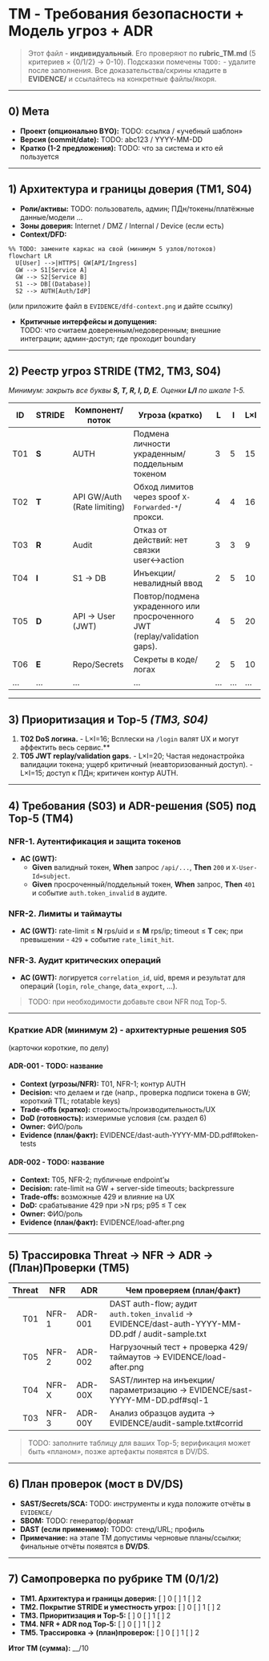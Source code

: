 # TM - Требования безопасности + Модель угроз + ADR

> Этот файл - **индивидуальный**. Его проверяют по **rubric_TM.md** (5 критериев × {0/1/2} → 0-10).
> Подсказки помечены `TODO:` - удалите после заполнения.
> Все доказательства/скрины кладите в **EVIDENCE/** и ссылайтесь на конкретные файлы/якоря.

---

## 0) Мета

- **Проект (опционально BYO):** TODO: ссылка / «учебный шаблон»
- **Версия (commit/date):** TODO: abc123 / YYYY-MM-DD
- **Кратко (1-2 предложения):** TODO: что за система и кто ей пользуется

---

## 1) Архитектура и границы доверия (TM1, S04)

- **Роли/активы:** TODO: пользователь, админ; ПДн/токены/платёжные данные/модели …
- **Зоны доверия:** Internet / DMZ / Internal / Device (если есть)
- **Context/DFD:**

```mermaid
%% TODO: замените каркас на свой (минимум 5 узлов/потоков)
flowchart LR
  U[User] -->|HTTPS| GW[API/Ingress]
  GW --> S1[Service A]
  GW --> S2[Service B]
  S1 --> DB[(Database)]
  S2 --> AUTH[Auth/IdP]
```

  (или приложите файл в `EVIDENCE/dfd-context.png` и дайте ссылку)

- **Критичные интерфейсы и допущения:**  
  TODO: что считаем доверенным/недоверенным; внешние интеграции; админ-доступ; где проходит boundary

---

## 2) Реестр угроз STRIDE (TM2, TM3, S04)

_Минимум: закрыть все буквы **S, T, R, I, D, E**. Оценки **L/I** по шкале 1-5._

| ID  | STRIDE | Компонент/поток | Угроза (кратко)                                   | L | I | L×I |
|-----|--------|-----------------|----------------------------------------------------|---|---|-----|
| T01 | **S**  | AUTH            | Подмена личности украденным/поддельным токеном     | 3 | 5 | 15  |
| T02 | **T**  | API GW/Auth (Rate limiting)         | Обход лимитов через spoof `X-Forwarded-*`/прокси.                  | 4 | 4 | 16  |
| T03 | **R**  | Audit           | Отказ от действий: нет связки user↔action          | 3 | 3 | 9   |
| T04 | **I**  | S1 → DB         | Инъекции/невалидный ввод                           | 2 | 5 | 10  |
| T05 | **D**  | API → User (JWT)                 |  Повтор/подмена украденного или просроченного JWT (replay/validation gaps).      | 4 | 5 | 20  |
| T06 | **E**  | Repo/Secrets    | Секреты в коде/логах                               | 2 | 5 | 10  |
| …   | …      | …               | …                                                  | … | … | …   |

---

## 3) Приоритизация и Top-5 _(TM3, S04)_

1) **T02 DoS логина.** - L×I=16; Всплески на `/login` валят UX и могут аффектить весь сервис.**  
2) **T05 JWT replay/validation gaps.** - L×I=20; Частая недонастройка валидации токена; ущерб критичный (неавторизованный доступ). - L×I=15; доступ к ПДн; критичен контур AUTH.  

---

## 4) Требования (S03) и ADR-решения (S05) под Top-5 (TM4)

### NFR-1. Аутентификация и защита токенов

- **AC (GWT):**
  - **Given** валидный токен, **When** запрос `/api/...`, **Then** `200` и `X-User-Id=subject`.
  - **Given** просроченный/поддельный токен, **When** запрос, **Then** `401` и событие `auth.token_invalid` в аудите.

### NFR-2. Лимиты и таймауты

- **AC (GWT):** rate-limit ≤ **N** rps/uid и ≤ **M** rps/ip; timeout ≤ **T** сек; при превышении - `429` + событие `rate_limit_hit`.

### NFR-3. Аудит критических операций

- **AC (GWT):** логируется `correlation_id`, uid, время и результат для операций (`login`, `role_change`, `data_export`, …).

> TODO: при необходимости добавьте свои NFR под Top-5.

---

### Краткие ADR (минимум 2) - архитектурные решения S05

(карточки короткие, по делу)

#### ADR-001 - TODO: название

- **Context (угрозы/NFR):** T01, NFR-1; контур AUTH
- **Decision:** что делаем и где (напр., проверка подписи токена в GW; короткий TTL; rotatable keys)
- **Trade-offs (кратко):** стоимость/производительность/UX
- **DoD (готовность):** измеримые условия (см. раздел 6)
- **Owner:** ФИО/роль
- **Evidence (план/факт):** EVIDENCE/dast-auth-YYYY-MM-DD.pdf#token-tests

#### ADR-002 - TODO: название

- **Context:** T05, NFR-2; публичные endpoint’ы
- **Decision:** rate-limit на GW + server-side timeouts; backpressure
- **Trade-offs:** возможные 429 и влияние на UX
- **DoD:** срабатывание 429 при >N rps; p95 ≤ T сек
- **Owner:** ФИО/роль
- **Evidence (план/факт):** EVIDENCE/load-after.png

---

## 5) Трассировка Threat → NFR → ADR → (План)Проверки (TM5)

| Threat | NFR   | ADR     | Чем проверяем (план/факт)                                                                 |
|-------:|-------|---------|-------------------------------------------------------------------------------------------|
| T01    | NFR-1 | ADR-001 | DAST auth-flow; аудит `auth.token_invalid` → EVIDENCE/dast-auth-YYYY-MM-DD.pdf / audit-sample.txt |
| T05    | NFR-2 | ADR-002 | Нагрузочный тест + проверка 429/таймаутов → EVIDENCE/load-after.png                       |
| T04    | NFR-X | ADR-00X | SAST/линтер на инъекции/параметризацию → EVIDENCE/sast-YYYY-MM-DD.pdf#sql-1              |
| T03    | NFR-3 | ADR-00Y | Анализ образцов аудита → EVIDENCE/audit-sample.txt#corrid                                |

> TODO: заполните таблицу для ваших Top-5; верификация может быть «планом», позже артефакты появятся в DV/DS.

---

## 6) План проверок (мост в DV/DS)

- **SAST/Secrets/SCA:** TODO: инструменты и куда положите отчёты в `EVIDENCE/`
- **SBOM:** TODO: генератор/формат
- **DAST (если применимо):** TODO: стенд/URL; профиль
- **Примечание:** на этапе TM допустимы черновые планы/ссылки; финальные отчёты появятся в **DV/DS**.

---

## 7) Самопроверка по рубрике TM (0/1/2)

- **TM1. Архитектура и границы доверия:** [ ] 0 [ ] 1 [ ] 2  
- **TM2. Покрытие STRIDE и уместность угроз:** [ ] 0 [ ] 1 [ ] 2  
- **TM3. Приоритизация и Top-5:** [ ] 0 [ ] 1 [ ] 2  
- **TM4. NFR + ADR под Top-5:** [ ] 0 [ ] 1 [ ] 2  
- **TM5. Трассировка → (план)проверок:** [ ] 0 [ ] 1 [ ] 2  

**Итог TM (сумма):** __/10
